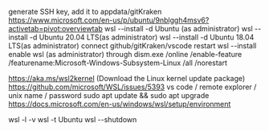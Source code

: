 generate SSH key, add it to appdata/gitKraken
https://www.microsoft.com/en-us/p/ubuntu/9nblggh4msv6?activetab=pivot:overviewtab
wsl --install -d Ubuntu (as administrator)
wsl --install -d Ubuntu 20.04 LTS(as administrator)
wsl --install -d Ubuntu 18.04 LTS(as administrator)
connect github/gitKraken/vscode
restart
wsl --install
enable wsl (as administrator) through 
dism.exe /online /enable-feature /featurename:Microsoft-Windows-Subsystem-Linux /all /norestart

https://aka.ms/wsl2kernel (Download the Linux kernel update package)
https://github.com/microsoft/WSL/issues/5393
vs code / remote explorer / 
unix name / password
sudo apt update && sudo apt upgrade
https://docs.microsoft.com/en-us/windows/wsl/setup/environment



wsl -l -v
wsl -t Ubuntu
wsl --shutdown